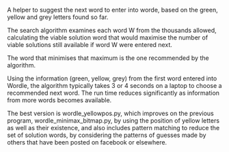 A helper to suggest the next word to enter into worde, based on the green, yellow and grey letters found so far. 

The search algorithm examines each word W from the thousands allowed, calculating the viable solution word that would maximise the number of viable solutions still available if word W were entered next.

The word that minimises that maximum is the one recommended by the algorithm.

Using the information (green, yellow, grey) from the first word entered into Wordle, the algorithm typically takes 3 or 4 seconds on a laptop to choose a recommended next word. The run time reduces significantly as information from more words becomes available. 

The best version is wordle_yellowpos.py, which improves on the previous program, wordle_minimax_bitmap.py,  by using the position of yellow letters as well as their existence, and also includes pattern matching to reduce the set of solution words, by considering the patterns of guesses made by others that have been posted on facebook or elsewhere.
